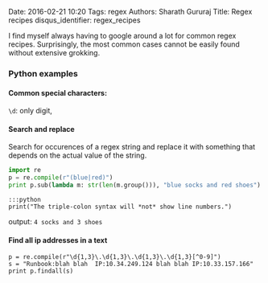 Date: 2016-02-21 10:20
Tags: regex
Authors: Sharath Gururaj
Title: Regex recipes
disqus_identifier: regex_recipes

I find myself always having to google around a lot for common regex recipes. Surprisingly, the most common cases cannot be easily found without extensive grokking.

### Python examples

#### Common special characters:
`\d`: only digit, 

#### Search and replace
Search for occurences of a regex string and replace it with something that depends on the actual value of the string.

````python
import re
p = re.compile(r"(blue|red)")
print p.sub(lambda m: str(len(m.group())), "blue socks and red shoes")
````

    :::python
    print("The triple-colon syntax will *not* show line numbers.")



output: `4 socks and 3 shoes`

#### Find all ip addresses in a text

````
p = re.compile(r"\d{1,3}\.\d{1,3}\.\d{1,3}\.\d{1,3}[^0-9]")
s = "Runbook:blah blah  IP:10.34.249.124 blah blah IP:10.33.157.166"
print p.findall(s)
````